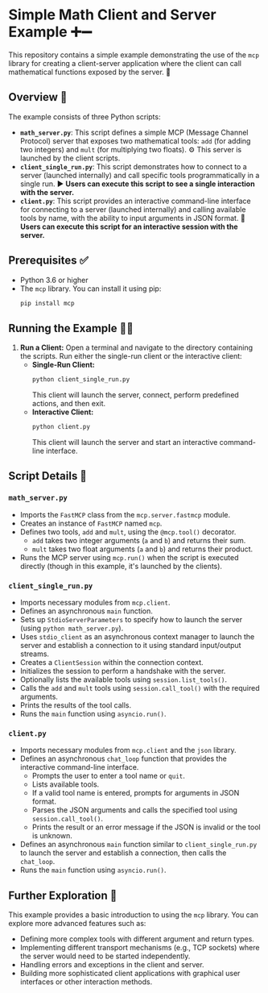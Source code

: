 # Simple Math Client and Server Example ➕➖

This repository contains a simple example demonstrating the use of the `mcp` library for creating a client-server application where the client can call mathematical functions exposed by the server. 🚀

## Overview 👀

The example consists of three Python scripts:

-   **`math_server.py`**: This script defines a simple MCP (Message Channel Protocol) server that exposes two mathematical tools: `add` (for adding two integers) and `mult` (for multiplying two floats). ⚙️ This server is launched by the client scripts.
-   **`client_single_run.py`**: This script demonstrates how to connect to a server (launched internally) and call specific tools programmatically in a single run. ▶️ **Users can execute this script to see a single interaction with the server.**
-   **`client.py`**: This script provides an interactive command-line interface for connecting to a server (launched internally) and calling available tools by name, with the ability to input arguments in JSON format. 💬 **Users can execute this script for an interactive session with the server.**

## Prerequisites ✅

-   Python 3.6 or higher
-   The `mcp` library. You can install it using pip:
    ```bash
    pip install mcp
    ```

## Running the Example 🏃‍♂️

1.  **Run a Client:**
    Open a terminal and navigate to the directory containing the scripts. Run either the single-run client or the interactive client:
    -   **Single-Run Client:**
        ```bash
        python client_single_run.py
        ```
        This client will launch the server, connect, perform predefined actions, and then exit.
    -   **Interactive Client:**
        ```bash
        python client.py
        ```
        This client will launch the server and start an interactive command-line interface.

## Script Details 📜

### `math_server.py`

-   Imports the `FastMCP` class from the `mcp.server.fastmcp` module.
-   Creates an instance of `FastMCP` named `mcp`.
-   Defines two tools, `add` and `mult`, using the `@mcp.tool()` decorator.
    -   `add` takes two integer arguments (`a` and `b`) and returns their sum.
    -   `mult` takes two float arguments (`a` and `b`) and returns their product.
-   Runs the MCP server using `mcp.run()` when the script is executed directly (though in this example, it's launched by the clients).

### `client_single_run.py`

-   Imports necessary modules from `mcp.client`.
-   Defines an asynchronous `main` function.
-   Sets up `StdioServerParameters` to specify how to launch the server (using `python math_server.py`).
-   Uses `stdio_client` as an asynchronous context manager to launch the server and establish a connection to it using standard input/output streams.
-   Creates a `ClientSession` within the connection context.
-   Initializes the session to perform a handshake with the server.
-   Optionally lists the available tools using `session.list_tools()`.
-   Calls the `add` and `mult` tools using `session.call_tool()` with the required arguments.
-   Prints the results of the tool calls.
-   Runs the `main` function using `asyncio.run()`.

### `client.py`

-   Imports necessary modules from `mcp.client` and the `json` library.
-   Defines an asynchronous `chat_loop` function that provides the interactive command-line interface.
    -   Prompts the user to enter a tool name or `quit`.
    -   Lists available tools.
    -   If a valid tool name is entered, prompts for arguments in JSON format.
    -   Parses the JSON arguments and calls the specified tool using `session.call_tool()`.
    -   Prints the result or an error message if the JSON is invalid or the tool is unknown.
-   Defines an asynchronous `main` function similar to `client_single_run.py` to launch the server and establish a connection, then calls the `chat_loop`.
-   Runs the `main` function using `asyncio.run()`.

## Further Exploration 🔭

This example provides a basic introduction to using the `mcp` library. You can explore more advanced features such as:

-   Defining more complex tools with different argument and return types.
-   Implementing different transport mechanisms (e.g., TCP sockets) where the server would need to be started independently.
-   Handling errors and exceptions in the client and server.
-   Building more sophisticated client applications with graphical user interfaces or other interaction methods.